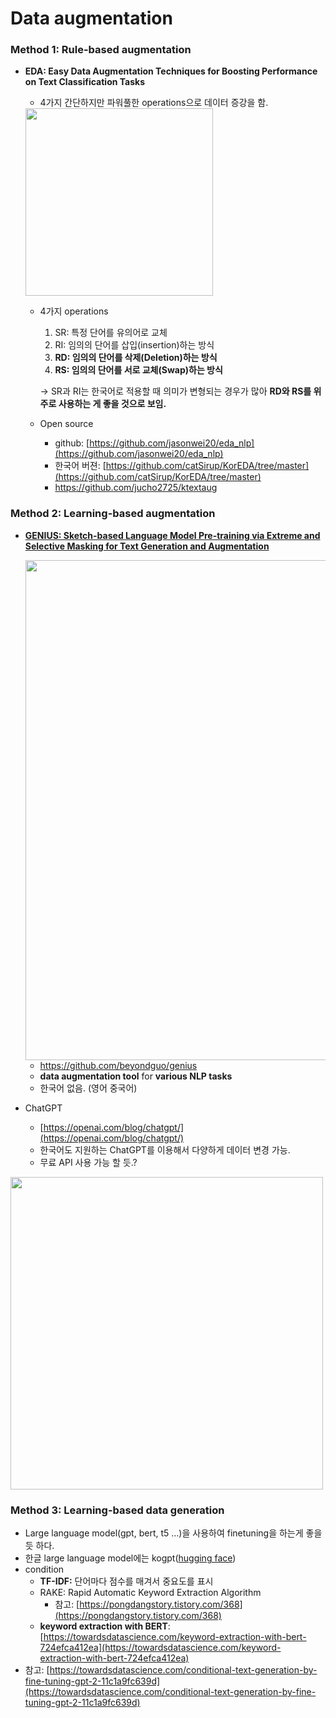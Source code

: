 # Data augmentation

### Method 1: Rule-based augmentation

- **EDA: Easy Data Augmentation Techniques for Boosting Performance on Text Classification Tasks**
    - 4가지 간단하지만 파워풀한 operations으로 데이터 증강을 함.
    
    <img src="https://user-images.githubusercontent.com/78612464/209906479-6a84293c-3bdd-460e-afa8-5d1c98ebae70.png"  width="300">
    
    - 4가지 operations
        1. SR: 특정 단어를 유의어로 교체
        2. RI: 임의의 단어를 삽입(insertion)하는 방식
        3. **RD: 임의의 단어를 삭제(Deletion)하는 방식**
        4. **RS: 임의의 단어를 서로 교체(Swap)하는 방식**
        
        → SR과 RI는 한국어로 적용할 때 의미가 변형되는 경우가 많아 **RD와 RS를 위주로 사용하는 게 좋을 것으로 보임.**
        
    - Open source
        - github: [https://github.com/jasonwei20/eda_nlp](https://github.com/jasonwei20/eda_nlp)
        - 한국어 버젼: [https://github.com/catSirup/KorEDA/tree/master](https://github.com/catSirup/KorEDA/tree/master)
        - https://github.com/jucho2725/ktextaug

### Method 2: Learning-based augmentation

- **[GENIUS: Sketch-based Language Model Pre-training via Extreme and Selective Masking for Text Generation and Augmentation](https://arxiv.org/abs/2211.10330)**
    

    <img src="https://user-images.githubusercontent.com/78612464/209906484-7ad0dfb8-10b8-45a0-a9ed-b73a6ba5c194.png"  width="800">

    
    - https://github.com/beyondguo/genius
    - **data augmentation tool** for **various NLP tasks**
    - 한국어 없음. (영어 중국어)
- ChatGPT
    - [https://openai.com/blog/chatgpt/](https://openai.com/blog/chatgpt/)
    - 한국어도 지원하는 ChatGPT를 이용해서 다양하게 데이터 변경 가능.
    - 무료 API 사용 가능 할 듯.?

<img src="https://user-images.githubusercontent.com/78612464/209906706-73e8d9e6-d686-4864-be49-d8bff916341b.png"  width="500">

### Method 3: Learning-based data generation

- Large language model(gpt, bert, t5 …)을 사용하여 finetuning을 하는게 좋을 듯 하다.
- 한글 large language model에는 kogpt([hugging face](https://huggingface.co/kakaobrain/kogpt))
- condition
    - **TF-IDF:** 단어마다 점수를 매겨서 중요도를 표시
    - RAKE: Rapid Automatic Keyword Extraction Algorithm
        - 참고: [https://pongdangstory.tistory.com/368](https://pongdangstory.tistory.com/368)
    - **keyword extraction with BERT**: [https://towardsdatascience.com/keyword-extraction-with-bert-724efca412ea](https://towardsdatascience.com/keyword-extraction-with-bert-724efca412ea)
- 참고: [https://towardsdatascience.com/conditional-text-generation-by-fine-tuning-gpt-2-11c1a9fc639d](https://towardsdatascience.com/conditional-text-generation-by-fine-tuning-gpt-2-11c1a9fc639d)
